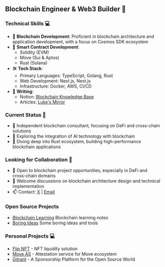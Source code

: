 ## Blockchain Engineer & Web3 Builder 👋

### Technical Skills 💻
- 🔗 **Blockchain Development**: Proficient in blockchain architecture and application development, with a focus on Cosmos SDK ecosystem
- 🔐 **Smart Contract Development**:
  - Solidity (EVM)
  - Move (Sui & Aptos)
  - Rust (Solana)
- 🛠 **Tech Stack**:
  - Primary Languages: TypeScript, Golang, Rust
  - Web Development: Next.js, Nest.js
  - Infrastructure: Docker, AWS, CI/CD
- 📝 **Writing**: 
  - Notion: [Blockchain Knowledge Base](https://www.notion.so/y1dao/YiDAO-1a2e85563ada4de0ba857562aa8b3229)
  - Articles: [Luke's Mirror](https://mirror.xyz/lukema95.eth)

### Current Status 🚀
- 🔭 Independent blockchain consultant, focusing on DeFi and cross-chain solutions
- 🌱 Exploring the integration of AI technology with blockchain
- 🎯 Diving deep into Rust ecosystem, building high-performance blockchain applications

### Looking for Collaboration 🤝
- 👯 Open to blockchain project opportunities, especially in DeFi and cross-chain domains
- 💬 Welcome discussions on blockchain architecture design and technical implementation
- 📫 Contact: [X](https://x.com/lukema95) | [Email](mailto:lukema95@gmail.com)

### Open Source Projects
- [Blockchain Learning](https://github.com/lukema95/blockchain-learning) Blockchain learning notes
- [Boring Ideas](https://github.com/lukema95/boring-ideas) Some boring ideas and tools

### Personal Projects 💻
- [Flip NFT](https://flipnft.xyz) - NFT liquidity solution
- [Move AS](https://www.moveas.xyz) - Attestation service for Move ecosystem
- [Gitrant](https://www.gitrant.xyz) - A Sponsorship Platform for the Open Source World

